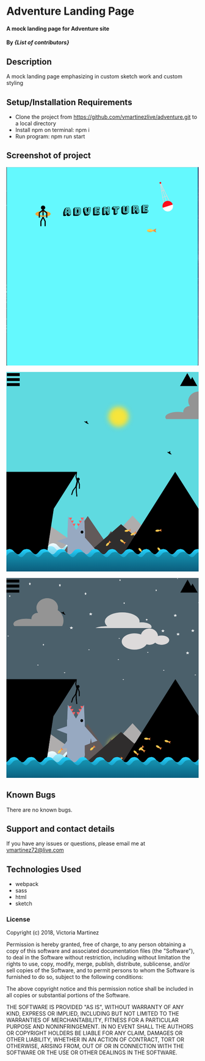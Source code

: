 # Adventure Landing Page

#### A mock landing page for Adventure site

#### By _**{List of contributors}**_

## Description

A mock landing page emphasizing in custom sketch work and custom styling

## Setup/Installation Requirements

* Clone the project from https://github.com/vmartinezlive/adventure.git to a local directory
* Install npm on terminal: npm i
* Run program: npm run start

## Screenshot of project
![](src/assets/img/screenschot1.png)

![](src/assets/img/photo2.png)

![](src/assets/img/screenshot3.png)
## Known Bugs

There are no known bugs.

## Support and contact details

If you have any issues or questions, please email me at vmartinez72@live.com

## Technologies Used

* webpack
* sass
* html
* sketch

### License

Copyright (c) 2018, Victoria Martinez

Permission is hereby granted, free of charge, to any person obtaining a copy of this software and associated documentation files (the "Software"), to deal in the Software without restriction, including without limitation the rights to use, copy, modify, merge, publish, distribute, sublicense, and/or sell copies of the Software, and to permit persons to whom the Software is furnished to do so, subject to the following conditions:

The above copyright notice and this permission notice shall be included in all copies or substantial portions of the Software.

THE SOFTWARE IS PROVIDED "AS IS", WITHOUT WARRANTY OF ANY KIND, EXPRESS OR IMPLIED, INCLUDING BUT NOT LIMITED TO THE WARRANTIES OF MERCHANTABILITY, FITNESS FOR A PARTICULAR PURPOSE AND NONINFRINGEMENT. IN NO EVENT SHALL THE AUTHORS OR COPYRIGHT HOLDERS BE LIABLE FOR ANY CLAIM, DAMAGES OR OTHER LIABILITY, WHETHER IN AN ACTION OF CONTRACT, TORT OR OTHERWISE, ARISING FROM, OUT OF OR IN CONNECTION WITH THE SOFTWARE OR THE USE OR OTHER DEALINGS IN THE SOFTWARE.
